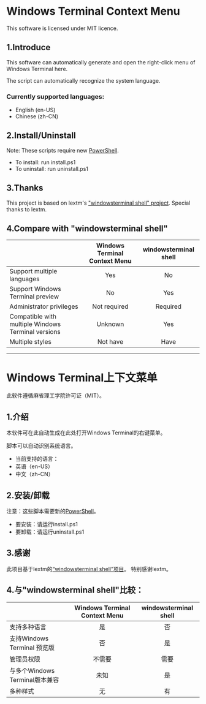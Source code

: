 # Windows Terminal Context Menu
This software is licensed under MIT licence.

## 1.Introduce

This software can automatically generate and open the right-click menu of Windows Terminal here.

The script can automatically recognize the system language.
### Currently supported languages:
- English (en-US)
- Chinese (zh-CN)

## 2.Install/Uninstall

Note: These scripts require new [PowerShell](https://github.com/PowerShell/PowerShell).
- To install: run install.ps1
- To uninstall: run uninstall.ps1

## 3.Thanks

This project is based on lextm's ["windowsterminal shell" project](https://github.com/lextm/windowsterminal-shell).
Special thanks to lextm.

## 4.Compare with "windowsterminal shell"
| | Windows Terminal Context Menu | windowsterminal shell |
| :- | :-: | :-: |
| Support multiple languages | Yes | No |
| Support Windows Terminal preview | No | Yes |
| Administrator privileges | Not required | Required |
| Compatible with multiple Windows Terminal versions | Unknown | Yes |
| Multiple styles | Not have | Have |

-----------------------------------------------------------------------------------------------------------

# Windows Terminal上下文菜单
此软件遵循麻省理工学院许可证（MIT）。

## 1.介绍

本软件可在此自动生成在此处打开Windows Terminal的右键菜单。

脚本可以自动识别系统语言。
- 当前支持的语言：
- 英语（en-US）
- 中文（zh-CN）

## 2.安装/卸载

注意：这些脚本需要新的[PowerShell](https://github.com/PowerShell/PowerShell)。
- 要安装：请运行install.ps1
- 要卸载：请运行uninstall.ps1

## 3.感谢

此项目基于lextm的[“windowsterminal shell”项目](https://github.com/lextm/windowsterminal-shell)。
特别感谢lextm。

## 4.与"windowsterminal shell"比较：
| | Windows Terminal Context Menu | windowsterminal shell |
| :- | :-: | :-: |
| 支持多种语言 | 是 | 否 |
| 支持Windows Terminal 预览版 | 否 | 是 |
| 管理员权限 | 不需要 | 需要 |
| 与多个Windows Terminal版本兼容 | 未知 | 是 |
| 多种样式 | 无 | 有 |
